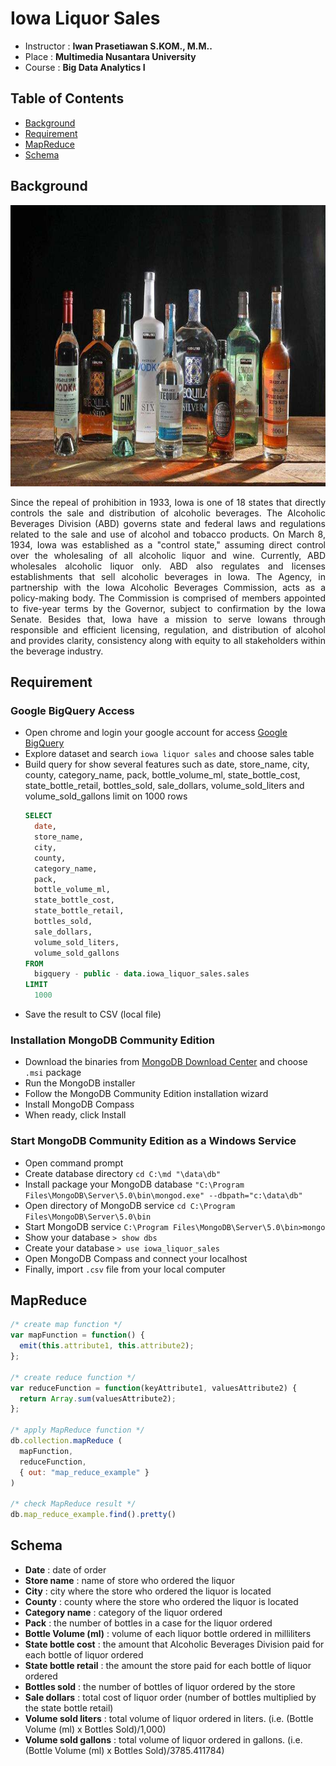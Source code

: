 # Iowa Liquor Sales
* Instructor :  <b>Iwan Prasetiawan S.KOM., M.M..</b>
* Place : <b>Multimedia Nusantara University</b>
* Course : <b>Big Data Analytics I</b>

## Table of Contents
* [Background](#background)
* [Requirement](#requirement)
* [MapReduce](#mapreduce)
* [Schema](#schema)

## Background
<img src="https://github.com/Bayunova28/Iowa_Liquor_Sales/blob/master/cover.jpg" height="450" width="1000">
<p align="justify">Since the repeal of prohibition in 1933, Iowa is one of 18 states that directly controls the sale and distribution of alcoholic beverages. 
The Alcoholic Beverages Division (ABD) governs state and federal laws and regulations related to the sale and use of alcohol and tobacco products. On March 8, 1934, 
Iowa was established as a "control state," assuming direct control over the wholesaling of all alcoholic liquor and wine. Currently, ABD wholesales alcoholic liquor 
only. ABD also regulates and licenses establishments that sell alcoholic beverages in Iowa. The Agency, in partnership with the Iowa Alcoholic Beverages Commission, 
acts as a policy-making body. The Commission is comprised of members appointed to five-year terms by the Governor, subject to confirmation by the Iowa Senate. Besides
that, Iowa have a mission to serve Iowans through responsible and efficient licensing, regulation, and distribution of alcohol and provides clarity, consistency along 
with equity to all stakeholders within the beverage industry.<p>

## Requirement
### Google BigQuery Access
* Open chrome and login your google account for access [Google BigQuery](https://accounts.google.com/ServiceLogin/signinchooser?service=cloudconsole&passive=1209600&osid=1&continue=https%3A%2F%2Fconsole.cloud.google.com%2Fbigquery%3Fproject%3Dcharming-script-322807%26authuser%3D3&followup=https%3A%2F%2Fconsole.cloud.google.com%2Fbigquery%3Fproject%3Dcharming-script-322807%26authuser%3D3&flowName=GlifWebSignIn&flowEntry=ServiceLogin)
* Explore dataset and search `iowa liquor sales` and choose sales table
* Build query for show several features such as  date, store_name, city, county, category_name, pack, bottle_volume_ml, state_bottle_cost, state_bottle_retail, 
bottles_sold, sale_dollars, volume_sold_liters and volume_sold_gallons limit on 1000 rows
  ```sql
  SELECT 
    date, 
    store_name, 
    city, 
    county, 
    category_name, 
    pack, 
    bottle_volume_ml, 
    state_bottle_cost, 
    state_bottle_retail, 
    bottles_sold, 
    sale_dollars, 
    volume_sold_liters, 
    volume_sold_gallons 
  FROM 
    bigquery - public - data.iowa_liquor_sales.sales 
  LIMIT 
    1000
  ```
* Save the result to CSV (local file)

### Installation MongoDB Community Edition
* Download the binaries from [MongoDB Download Center](https://www.mongodb.com/try/download/community?tck=docs_server) and choose `.msi` package
* Run the MongoDB installer
* Follow the MongoDB Community Edition installation wizard
* Install MongoDB Compass
* When ready, click Install
  
### Start MongoDB Community Edition as a Windows Service
* Open command prompt
* Create database directory `cd C:\md "\data\db"`
* Install package your MongoDB database `"C:\Program Files\MongoDB\Server\5.0\bin\mongod.exe" --dbpath="c:\data\db"`
* Open directory of MongoDB service `cd C:\Program Files\MongoDB\Server\5.0\bin`
* Start MongoDB service `C:\Program Files\MongoDB\Server\5.0\bin>mongo`
* Show your database `> show dbs`
* Create your database `> use iowa_liquor_sales`
* Open MongoDB Compass and connect your localhost
* Finally, import `.csv` file from your local computer  

## MapReduce
```js
/* create map function */  
var mapFunction = function() {
  emit(this.attribute1, this.attribute2);
};

/* create reduce function */  
var reduceFunction = function(keyAttribute1, valuesAttribute2) {
  return Array.sum(valuesAttribute2);
};

/* apply MapReduce function */  
db.collection.mapReduce (
  mapFunction,
  reduceFunction,
  { out: "map_reduce_example" }
)

/* check MapReduce result */
db.map_reduce_example.find().pretty()   
```
  
## Schema
* <b>Date</b> : date of order 
* <b>Store name</b> : name of store who ordered the liquor 
* <b>City</b> : city where the store who ordered the liquor is located 
* <b>County</b> : county where the store who ordered the liquor is located 
* <b>Category name</b> : category of the liquor ordered 
* <b>Pack</b> : the number of bottles in a case for the liquor ordered 
* <b>Bottle Volume (ml)</b> : volume of each liquor bottle ordered in milliliters 
* <b>State bottle cost</b> : the amount that Alcoholic Beverages Division paid for each bottle of liquor ordered 
* <b>State bottle retail</b> : the amount the store paid for each bottle of liquor ordered 
* <b>Bottles sold</b> : the number of bottles of liquor ordered by the store 
* <b>Sale dollars</b> : total cost of liquor order (number of bottles multiplied by the state bottle retail) 
* <b>Volume sold liters</b> : total volume of liquor ordered in liters. (i.e. (Bottle Volume (ml) x Bottles Sold)/1,000)
* <b>Volume sold gallons</b> : total volume of liquor ordered in gallons. (i.e. (Bottle Volume (ml) x Bottles Sold)/3785.411784) 
